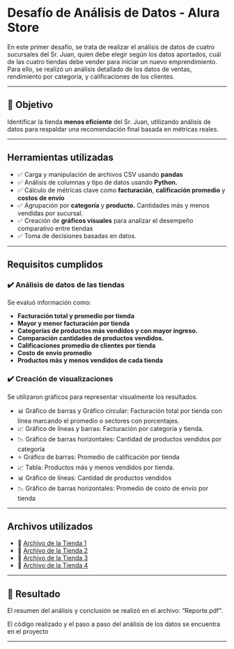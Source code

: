 # Desafío de Análisis de Datos - Alura Store

En este primer desafío, se trata de realizar el análisis de datos de cuatro sucursales del Sr. Juan, quien debe elegir según los datos aportados, cuál de las cuatro tiendas debe vender para iniciar un nuevo emprendimiento. Para ello, se realizó un análisis detallado de los datos de ventas, rendimiento por categoría, y calificaciones de los clientes.

---

## 🎯 Objetivo

Identificar la tienda **menos eficiente** del Sr. Juan, utilizando análisis de datos para respaldar una recomendación final basada en métricas reales.

---
## Herramientas utilizadas

- ✅ Carga y manipulación de archivos CSV usando **pandas**
- ✅ Análisis de columnas y tipo de datos usando **Python.**
- ✅ Cálculo de métricas clave como **facturación**, **calificación promedio** y **costos de envío**
- ✅ Agrupación por **categoría** y **producto.** Cantidades más y menos vendidas por sucursal.
- ✅ Creación de **gráficos visuales** para analizar el desempeño comparativo entre tiendas
- ✅ Toma de decisiones basadas en datos.

---

## Requisitos cumplidos

### ✔️ Análisis de datos de las tiendas

Se evaluó información como:

- **Facturación total y promedio por tienda**
- **Mayor y menor facturación por tienda**
- **Categorías de productos más vendidos y con mayor ingreso.**
- **Comparación cantidades de productos vendidos.**
- **Calificaciones promedio de clientes por tienda**
- **Costo de envío promedio**
- **Productos más y menos vendidos de cada tienda**

### ✔️ Creación de visualizaciones

Se utilizaron gráficos para representar visualmente los resultados. 

- 📊 Gráfico de barras y Gráfico circular: Facturación total por tienda con línea marcando el promedio o sectores con porcentajes.
- 📈 Gráfico de líneas y barras: Facturación por categoría y tienda.
- 📉 Gráfico de barras horizontales: Cantidad de productos vendidos por categoría
- ⭐ Gráfico de barras: Promedio de calificación por tienda
- 📈 Tabla: Productos más y menos vendidos por tienda.
- 📊 Gráfico de líneas: Cantidad de productos vendidos
- 📉 Gráfico de barras horizontales: Promedio de costo de envío por tienda

---

## Archivos utilizados

- 📇 [Archivo de la Tienda 1](https://github.com/GiseC/AluraDataScience/blob/main/tienda_1%20.csv)
- 📇 [Archivo de la Tienda 2](https://github.com/GiseC/AluraDataScience/blob/main/tienda_2.csv)
- 📇 [Archivo de la Tienda 3](https://github.com/GiseC/AluraDataScience/blob/main/tienda_3.csv)
- 📇 [Archivo de la Tienda 4](https://github.com/GiseC/AluraDataScience/blob/main/tienda_4.csv)


---

## 📌 Resultado

El resumen del análisis y conclusión se realizó en el archivo: “Reporte.pdf”. 

El código realizado y el paso a paso del análisis de los datos se encuentra en el proyecto

---
